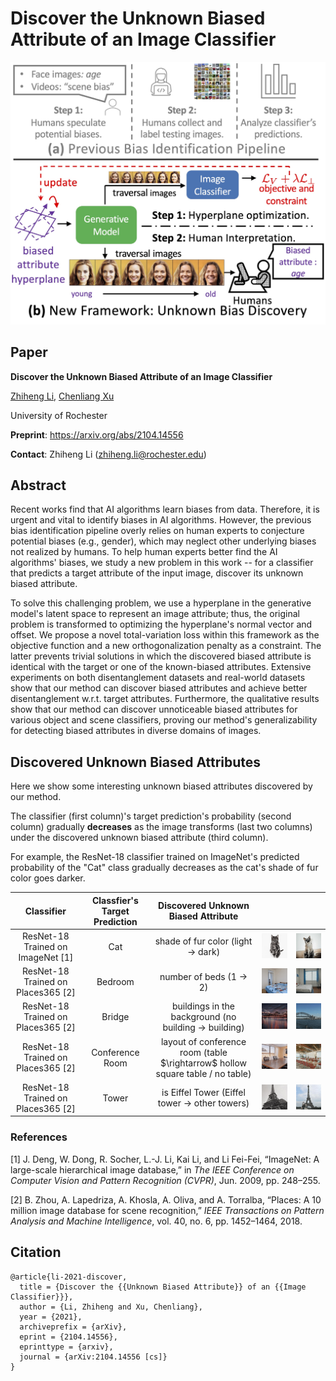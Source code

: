 # Discover the Unknown Biased Attribute of an Image Classifier

<img src="images/teaser.jpg" alt="teaser" style="zoom:100%;" />



## Paper

**Discover the Unknown Biased Attribute of an Image Classifier**

[Zhiheng Li](https://zhiheng.li/), [Chenliang Xu](https://www.cs.rochester.edu/~cxu22/)

University of Rochester



**Preprint**: https://arxiv.org/abs/2104.14556

**Contact**: Zhiheng Li (zhiheng.li@rochester.edu)



## Abstract

Recent works find that AI algorithms learn biases from data. Therefore, it is urgent and vital to identify biases in AI algorithms. However, the previous bias identification pipeline overly relies on human experts to conjecture potential biases (e.g., gender), which may neglect other underlying biases not realized by humans. To help human experts better find the AI algorithms' biases, we study a new problem in this work -- for a classifier that predicts a target attribute of the input image, discover its unknown biased attribute.



To solve this challenging problem, we use a hyperplane in the generative model's latent space to represent an image attribute; thus, the original problem is transformed to optimizing the hyperplane's normal vector and offset. We propose a novel total-variation loss within this framework as the objective function and a new orthogonalization penalty as a constraint. The latter prevents trivial solutions in which the discovered biased attribute is identical with the target or one of the known-biased attributes. Extensive experiments on both disentanglement datasets and real-world datasets show that our method can discover biased attributes and achieve better disentanglement w.r.t. target attributes. Furthermore, the qualitative results show that our method can discover unnoticeable biased attributes for various object and scene classifiers, proving our method's generalizability for detecting biased attributes in diverse domains of images. 



## Discovered Unknown Biased Attributes

Here we show some interesting unknown biased attributes discovered by our method.



The classifier (first column)'s target prediction's probability (second column) gradually **decreases** as the image transforms (last two columns) under the discovered unknown biased attribute (third column).



For example, the ResNet-18 classifier trained on ImageNet's predicted probability of the "Cat" class gradually decreases as the cat's shade of fur color goes darker.



|             Classifier             | Classfier's Target Prediction |             Discovered Unknown Biased Attribute              |                                                              |                                                              |
| :--------------------------------: | :---------------------------: | :----------------------------------------------------------: | :----------------------------------------------------------: | :----------------------------------------------------------: |
| ResNet-18 Trained on ImageNet [1]  |              Cat              |        shade of fur color (light $\rightarrow$ dark)         | ![cat_1](images/cat/1.gif) | ![cat_2](images/cat/2.gif) |
| ResNet-18 Trained on Places365 [2] |            Bedroom            |              number of beds (1 $\rightarrow$ 2)              | ![bedroom_1](images/bedroom/1.gif) | ![bedroom_2](images/bedroom/2.gif) |
| ResNet-18 Trained on Places365 [2] |            Bridge             | buildings in the background (no building $\rightarrow$ building) | ![bridge_1](images/bridge/1.gif) | ![bridge_2](images/bridge/2.gif) |
| ResNet-18 Trained on Places365 [2] |        Conference Room        | layout of conference room (table \$\rightarrow$ hollow square table / no table) | ![conferenceroom_1](images/conferenceroom/1.gif) | ![confereceroom_2](images/conferenceroom/2.gif) |
| ResNet-18 Trained on Places365 [2] |             Tower             |  is Eiffel Tower (Eiffel tower $\rightarrow$ other towers)   | ![tower_1](images/tower/1.gif) |                ![tower_2](images/tower/2.gif)                |

### References

[1] J. Deng, W. Dong, R. Socher, L.-J. Li, Kai Li, and Li Fei-Fei, “ImageNet: A large-scale hierarchical image database,” in *The IEEE Conference on Computer Vision and Pattern Recognition (CVPR)*, Jun. 2009, pp. 248–255.

[2] B. Zhou, A. Lapedriza, A. Khosla, A. Oliva, and A. Torralba, “Places: A 10 million image database for scene recognition,” *IEEE Transactions on Pattern Analysis and Machine Intelligence*, vol. 40, no. 6, pp. 1452–1464, 2018.



## Citation

```
@article{li-2021-discover,
  title = {Discover the {{Unknown Biased Attribute}} of an {{Image Classifier}}},
  author = {Li, Zhiheng and Xu, Chenliang},
  year = {2021},
  archiveprefix = {arXiv},
  eprint = {2104.14556},
  eprinttype = {arxiv},
  journal = {arXiv:2104.14556 [cs]}
}
```

